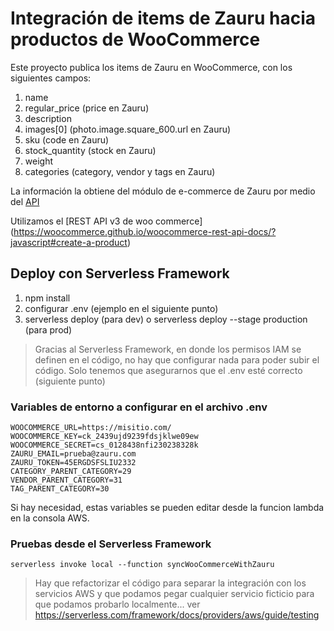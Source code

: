 #  Integración de items de Zauru hacia productos de WooCommerce

Este proyecto publica los items de Zauru en WooCommerce, con los siguientes campos:
1. name
2. regular_price (price en Zauru)
3. description
4. images[0] (photo.image.square_600.url en Zauru)
5. sku (code en Zauru)
6. stock_quantity (stock en Zauru)
7. weight
8. categories (category, vendor y tags en Zauru)

La información la obtiene del módulo de e-commerce de Zauru por medio del [API](https://docs.zauru.com/e-commerce/solicitar-los-items-disponibles)

Utilizamos el [REST API v3 de woo commerce] (https://woocommerce.github.io/woocommerce-rest-api-docs/?javascript#create-a-product)

## Deploy con Serverless Framework
1. npm install
2. configurar .env (ejemplo en el siguiente punto)
3. serverless deploy (para dev) o serverless deploy --stage production (para prod)

> Gracias al Serverless Framework, en donde los permisos IAM se definen en el código, no hay que configurar nada para poder subir el código. Solo tenemos que asegurarnos que el .env esté correcto (siguiente punto)

### Variables de entorno a configurar en el archivo .env
```
WOOCOMMERCE_URL=https://misitio.com/
WOOCOMMERCE_KEY=ck_2439ujd9239fdsjklwe09ew
WOOCOMMERCE_SECRET=cs_0128438nfi230238328k
ZAURU_EMAIL=prueba@zauru.com
ZAURU_TOKEN=45ERGDSFSLIU2332
CATEGORY_PARENT_CATEGORY=29
VENDOR_PARENT_CATEGORY=31
TAG_PARENT_CATEGORY=30
```

Si hay necesidad, estas variables se pueden editar desde la funcion lambda en la consola AWS.

### Pruebas desde el Serverless Framework

```
serverless invoke local --function syncWooCommerceWithZauru
```

> Hay que refactorizar el código para separar la integración con los servicios AWS y que podamos pegar cualquier servicio ficticio para que podamos probarlo localmente... ver https://serverless.com/framework/docs/providers/aws/guide/testing